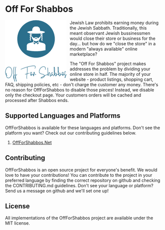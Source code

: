 # Off For Shabbos

<img alt="logo" src="img/logo-transparent.png" style="float: left; width: 200px; margin-right: 10px" />

Jewish Law prohibits earning money during the Jewish Sabbath. Traditionally, this meant observant Jewish bussinessmen would close their store or business for the day... but how do we "close the store" in a modern "always available" online marketplace?

The "Off For Shabbos" project makes addresses the problem by dividing your online store in half. The majority of your website - product listings, shopping cart, FAQ, shipping policies, etc - don't charge the customer any money. There's no reason for OffForShabbos to disable those pieces! Instead, we disable only the checkout page. Your customers orders will be cached and processed after Shabbos ends.

## Supported Languages and Platforms

OffForShabbos is available for these languages and platforms.  Don't see the platform you want?  Check out our contributing guidelines below.

1. [OffForShabbos.Net](https://github.com/OffForShabbos/OffForShabbos.Net)

## Contributing

OffForShabbos is an open source project for everyone's benefit.  We would love to have your contributions!  You can contribute to the project in your preferred language by finding the correct repository on github and checking the CONTRIBUTING.md guidelines.  Don't see your language or platform?  Send us a message on github and we'll set one up!

## License

All implementations of the OffForShabbos project are available under the MIT license.